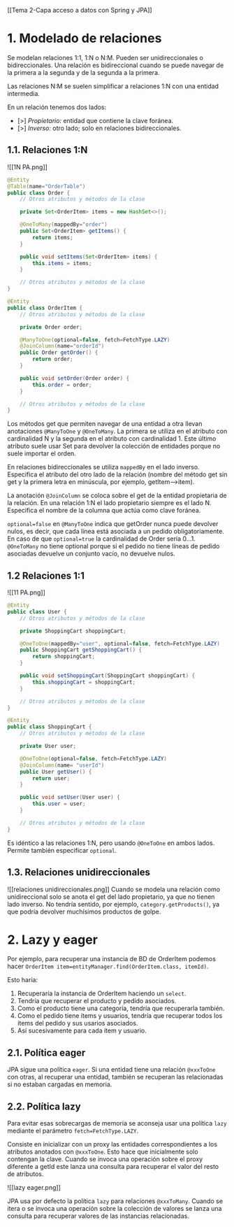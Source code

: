[[Tema 2-Capa acceso a datos con Spring y JPA]]

# 1. Modelado de relaciones
Se modelan relaciones 1:1, 1:N o N:M. Pueden ser unidireccionales o bidireccionales. Una relación es bidireccional cuando se puede navegar de la primera a la segunda y de la segunda a la primera.

Las relaciones N:M se suelen simplificar a relaciones 1:N con una entidad intermedia.

En un relación tenemos dos lados:
+ [>] *Propietario:* entidad que contiene la clave foránea.
+ [>] *Inverso:* otro lado; solo en relaciones bidireccionales.

## 1.1. Relaciones 1:N
![[1N PA.png]]
```java
@Entity
@Table(name="OrderTable")
public class Order {
    // Otros atributos y métodos de la clase

    private Set<OrderItem> items = new HashSet<>();

    @OneToMany(mappedBy="order")
    public Set<OrderItem> getItems() {
        return items;
    }

    public void setItems(Set<OrderItem> items) {
        this.items = items;
    }

    // Otros atributos y métodos de la clase
}
```

```java
@Entity
public class OrderItem {
    // Otros atributos y métodos de la clase

    private Order order;

    @ManyToOne(optional=false, fetch=FetchType.LAZY)
    @JoinColumn(name="orderId")
    public Order getOrder() {
        return order;
    }

    public void setOrder(Order order) {
        this.order = order;
    }

    // Otros atributos y métodos de la clase
}
```

Los métodos get que permiten navegar de una entidad a otra llevan anotaciones `@ManyToOne` y `@OneToMany`. La primera se utiliza en el atributo con cardinalidad N y la segunda en el atributo con cardinalidad 1. Este último atributo suele usar Set para devolver la colección de entidades porque no suele importar el orden.

En relaciones bidireccionales se utiliza `mappedBy` en el lado inverso. Especifica el atributo del otro lado de la relación (nombre del método get sin get y la primera letra en minúscula, por ejemplo, getItem-->item).

La anotación `@JoinColumn` se coloca sobre el get de la entidad propietaria de la relación. En una relación 1:N el lado propietario siempre es el lado N. Especifica el nombre de la columna que actúa como clave foránea.

`optional=false` en `@ManyToOne` indica que getOrder nunca puede devolver nulos, es decir, que cada línea está asociada a un pedido obligatoriamente. En caso de que `optional=true` la cardinalidad de Order sería 0...1. `@OneToMany` no tiene optional porque si el pedido no tiene líneas de pedido asociadas devuelve un conjunto vacío, no devuelve nulos.

## 1.2 Relaciones 1:1
![[11 PA.png]]

```java
@Entity
public class User {
    // Otros atributos y métodos de la clase

    private ShoppingCart shoppingCart;

    @OneToOne(mappedBy="user", optional=false, fetch=FetchType.LAZY)
    public ShoppingCart getShoppingCart() {
        return shoppingCart;
    }

    public void setShoppingCart(ShoppingCart shoppingCart) {
        this.shoppingCart = shoppingCart;
    }

    // Otros atributos y métodos de la clase
}
```

```java
@Entity
public class ShoppingCart {
    // Otros atributos y métodos de la clase

    private User user;

    @OneToOne(optional=false, fetch=FetchType.LAZY)
    @JoinColumn(name= "userId")
    public User getUser() {
        return user;
    }

    public void setUser(User user) {
        this.user = user;
    }

    // Otros atributos y métodos de la clase
}
```

Es idéntico a las relaciones 1:N, pero usando `@OneToOne` en ambos lados. Permite también especificar `optional`.

## 1.3. Relaciones unidireccionales
![[relaciones unidireccionales.png]]
Cuando se modela una relación como unidireccional solo se anota el get del lado propietario, ya que no tienen lado inverso. No tendría sentido, por ejemplo, `category.getProducts()`, ya que podría devolver muchísimos productos de golpe.

# 2. Lazy y eager
Por ejemplo, para recuperar una instancia de BD de OrderItem podemos hacer `OrderItem item=entityManager.find(OrderItem.class, itemId)`.

Esto haría:
1. Recuperaría la instancia de OrderItem haciendo un `select`.
2. Tendría que recuperar el producto y pedido asociados.
3. Como el producto tiene una categoría, tendría que recuperarla también.
4. Como el pedido tiene ítems y usuarios, tendría que recuperar todos los ítems del pedido y sus usarios asociados.
5. Así sucesivamente para cada ítem y usuario.

## 2.1. Política eager
JPA sigue una política `eager`. Si una entidad tiene una relación `@xxxToOne` con otras, al recuperar una entidad, también se recuperan las relacionadas si no estaban cargadas en memoria.

## 2.2. Política lazy
Para evitar esas sobrecargas de memoria se aconseja usar una política `lazy` mediante el parámetro `fetch=FetchType.LAZY`.

Consiste en inicializar con un proxy las entidades correspondientes a los atributos anotados con `@xxxToOne`. Esto hace que inicialmente solo contengan la clave. Cuando se invoca una operación sobre el proxy diferente a getId este lanza una consulta para recuperar el valor del resto de atributos.

![[lazy eager.png]]

JPA usa por defecto la política `lazy` para relaciones `@xxxToMany`. Cuando se itera o se invoca una operación sobre la colección de valores se lanza una consulta para recuperar valores de las instancias relacionadas.